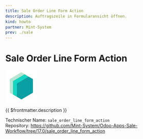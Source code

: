 ```yaml
---
title: Sale Order Line Form Action
description: Auftragszeile in Formularansicht öffnen.
kind: howto
partner: Mint-System
prev: ./sale
---
```

# Sale Order Line Form Action
![icon_oms_box](attachments/icons_odoo_mint_system.png)

{{ $frontmatter.description }}

Technischer Name: `sale_order_line_form_action`\
Repository: <https://github.com/Mint-System/Odoo-Apps-Sale-Workflow/tree/17.0/sale_order_line_form_action>
